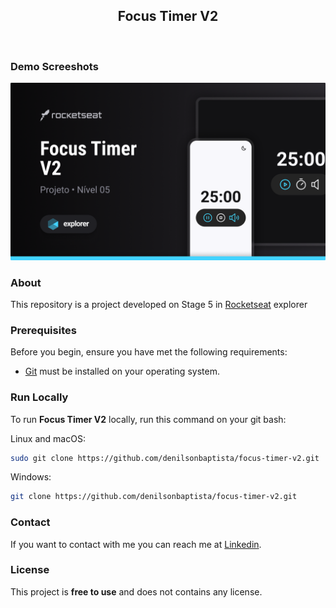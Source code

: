 <div align="center">
  
  <h2 align="center">Focus Timer V2</h2>

</div>

<br/>

### Demo Screeshots

![Focus Timer V2](.github/preview.png "Desktop Demo")

### About

This repository is a project developed on Stage 5 in [Rocketseat](https://github.com/Rocketseat) explorer

### Prerequisites

Before you begin, ensure you have met the following requirements:

- [Git](https://git-scm.com/downloads "Download Git") must be installed on your operating system.

### Run Locally

To run **Focus Timer V2** locally, run this command on your git bash:

Linux and macOS:

```bash
sudo git clone https://github.com/denilsonbaptista/focus-timer-v2.git
```

Windows:

```bash
git clone https://github.com/denilsonbaptista/focus-timer-v2.git
```

### Contact

If you want to contact with me you can reach me at [Linkedin](https://www.linkedin.com/in/denilsonbaptista/).

### License

This project is **free to use** and does not contains any license.